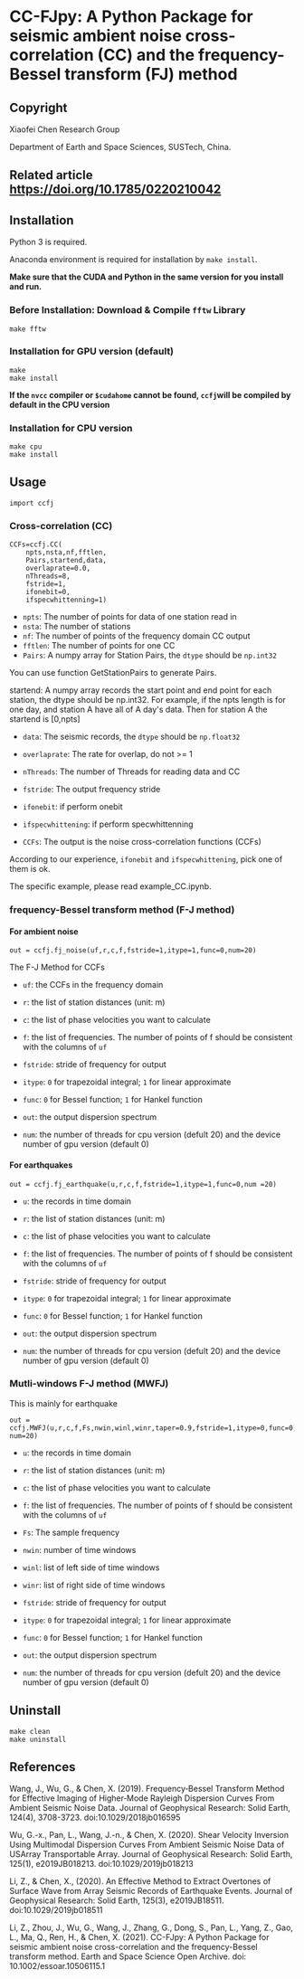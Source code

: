 # CC-FJpy: A Python Package for seismic ambient noise cross-correlation (CC) and the frequency-Bessel transform (FJ)  method

## Copyright

Xiaofei Chen Research Group

Department of Earth and Space Sciences, SUSTech, China.

## Related article https://doi.org/10.1785/0220210042

## Installation

Python 3 is required.

Anaconda environment is required for installation by `make install`.

**Make sure that the CUDA and Python in the same version for you install and run.**



### Before Installation: Download & Compile `fftw` Library

```
make fftw
```

### Installation for GPU version (default)

```
make
make install
```

**If the `nvcc` compiler or `$cudahome` cannot be found, `ccfj`will be compiled by default in the CPU version**

### Installation for CPU version

```
make cpu
make install
```


## Usage

```
import ccfj
```

### Cross-correlation (CC)


```
CCFs=ccfj.CC(
    npts,nsta,nf,fftlen,
    Pairs,startend,data,
    overlaprate=0.0,
    nThreads=8,
    fstride=1,
    ifonebit=0,
    ifspecwhittenning=1)
```

- `npts`: The number of points for data of one station read in
- `nsta`: The number of stations
- `nf`: The number of points of the frequency domain CC output
- `fftlen`: The number of points for one CC
- `Pairs`: A numpy array for Station Pairs, the `dtype` should be `np.int32`

You can use function GetStationPairs to generate Pairs.

startend: A numpy array records the start point and end point for each station, the dtype should be np.int32. For example, if the npts length is for one day, and station A have all of A day's data. Then for station A the startend is [0,npts]

- `data`: The seismic records, the `dtype` should be `np.float32`
- `overlaprate`: The rate for overlap, do not >= 1

- `nThreads`: The number of Threads for reading data and CC

- `fstride`: The output frequency stride

- `ifonebit`: if perform onebit

- `ifspecwhittening`: if perform specwhittenning

- `CCFs`: The output is the noise cross-correlation functions (CCFs)

According to our experience, `ifonebit` and `ifspecwhittening`, pick one of them is ok.


The specific example, please read example_CC.ipynb.

### frequency-Bessel transform method (F-J method)
#### For ambient noise 

```
out = ccfj.fj_noise(uf,r,c,f,fstride=1,itype=1,func=0,num=20)
```

The F-J Method for CCFs

- `uf`: the CCFs in the frequency domain

- `r`: the list of station distances (unit: m)

- `c`: the list of phase velocities you want to calculate

- `f`: the list of frequencies. The number of points of f should be consistent with the columns of `uf`

- `fstride`: stride of frequency for output

- `itype`: `0` for trapezoidal integral; `1` for linear approximate

- `func`: `0` for Bessel function; `1` for Hankel function

- `out`: the output dispersion spectrum

- `num`: the number of threads for cpu version (defult 20) and the device number of gpu version (default 0)


#### For earthquakes

```
out = ccfj.fj_earthquake(u,r,c,f,fstride=1,itype=1,func=0,num =20)
```


- `u`: the records in time domain

- `r`: the list of station distances (unit: m)

- `c`: the list of phase velocities you want to calculate

- `f`: the list of frequencies. The number of points of f should be consistent with the columns of `uf`

- `fstride`: stride of frequency for output

- `itype`: `0` for trapezoidal integral; `1` for linear approximate

- `func`: `0` for Bessel function; `1` for Hankel function

- `out`: the output dispersion spectrum

- `num`: the number of threads for cpu version (defult 20) and the device number of gpu version (default 0)

### Mutli-windows F-J method (MWFJ)

This is mainly for earthquake

```
out = ccfj.MWFJ(u,r,c,f,Fs,nwin,winl,winr,taper=0.9,fstride=1,itype=0,func=0, num=20)
```

- `u`: the records in time domain

- `r`: the list of station distances (unit: m)

- `c`: the list of phase velocities you want to calculate

- `f`: the list of frequencies. The number of points of f should be consistent with the columns of `uf`

- `Fs`: The sample frequency

- `nwin`: number of time windows

- `winl`: list of left side of time windows

- `winr`: list of right side of time windows

- `fstride`: stride of frequency for output

- `itype`: `0` for trapezoidal integral; `1` for linear approximate

- `func`: `0` for Bessel function; `1` for Hankel function

- `out`: the output dispersion spectrum

- `num`: the number of threads for cpu version (defult 20) and the device number of gpu version (default 0)


## Uninstall

```
make clean
make uninstall
```
## References
Wang, J., Wu, G., & Chen, X. (2019). Frequency‐Bessel Transform Method for Effective Imaging of Higher‐Mode Rayleigh Dispersion Curves From Ambient Seismic Noise Data. Journal of Geophysical Research: Solid Earth, 124(4), 3708-3723. doi:10.1029/2018jb016595

Wu, G.-x., Pan, L., Wang, J.-n., & Chen, X. (2020). Shear Velocity Inversion Using Multimodal Dispersion Curves From Ambient Seismic Noise Data of USArray Transportable Array. Journal of Geophysical Research: Solid Earth, 125(1), e2019JB018213. doi:10.1029/2019jb018213

Li, Z., & Chen, X., (2020). An Effective Method to Extract Overtones of Surface Wave from Array Seismic Records of Earthquake Events. Journal of Geophysical Research: Solid Earth, 125(3), e2019JB18511. doi:10.1029/2019jb018511

Li, Z., Zhou, J., Wu, G., Wang, J., Zhang, G., Dong, S., Pan, L., Yang, Z., Gao, L., Ma, Q., Ren, H., & Chen, X. (2021). CC-FJpy: A Python Package for seismic ambient noise cross-correlation and the frequency-Bessel transform method. Earth and Space Science Open Archive. doi: 10.1002/essoar.10506115.1
